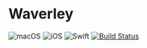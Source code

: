 # Waverley

![macOS](https://img.shields.io/badge/macOS-10.14%2B-blue.svg)
![iOS](https://img.shields.io/badge/iOS-9.0%2B-blue.svg)
![Swift](https://img.shields.io/badge/Swift-4.2.1-blue.svg)
[![Build Status](https://app.bitrise.io/app/4f856f45c1de61fd/status.svg?token=nIWXui391q7iS8Ut8UYnZA&branch=master)](https://app.bitrise.io/app/4f856f45c1de61fd)
